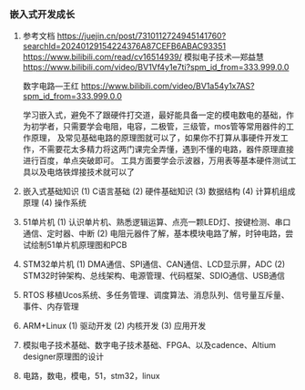 ### 嵌入式开发成长

1. 参考文档
   https://juejin.cn/post/7310112724945141760?searchId=20240129154224376A87CEFB6ABAC93351
   https://www.bilibili.com/read/cv16514939/
   模拟电子技术—郑益慧
   https://www.bilibili.com/video/BV1Vf4y1e7ti?spm_id_from=333.999.0.0

   数字电路—王红
   https://www.bilibili.com/video/BV1a54y1x7AS?spm_id_from=333.999.0.0

   学习嵌入式，避免不了跟硬件打交道，最好能具备一定的模电数电的基础，作为初学者，只需要学会电阻，电容，二极管，三级管，mos管等常用器件的工作原理，
   及常见基础电路的原理图就可以了，如果你不打算从事硬件开发工作，不需要花太多精力将这两门课完全弄懂，遇到不懂的电路，器件原理直接进行百度，单点突破即可。
   工具方面要学会示波器，万用表等基本硬件测试工具以及电烙铁焊接技术就可以了
2. 嵌入式基础知识
   (1) C语言基础
   (2) 硬件基础知识
   (3) 数据结构
   (4) 计算机组成原理
   (4) 操作系统
3. 51单片机
   (1) 认识单片机、熟悉逻辑运算、点亮一颗LED灯、按键检测、串口通信、定时器、中断
   (2) 电阻元器件了解，基本模块电路了解，时钟电路，尝试绘制51单片机原理图和PCB
4. STM32单片机
   (1) DMA通信、SPI通信、CAN通信、LCD显示屏，ADC
   (2) STM32时钟架构、总线架构、电源管理、代码框架、SDIO通信、USB通信
5. RTOS
   移植Ucos系统、多任务管理、调度算法、消息队列、信号量互斥量、事件、内存管理
6. ARM+Linux
   (1) 驱动开发
   (2) 内核开发
   (3) 应用开发
7. 模拟电子技术基础、数字电子技术基础、FPGA、以及cadence、Altium designer原理图的设计
8. 电路，数电，模电，51，stm32，linux